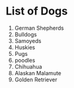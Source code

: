 # List of Dogs

1. German Shepherds
2. Bulldogs
3. Samoyeds
4. Huskies
5. Pugs
6. poodles
7. Chihuahua
8. Alaskan Malamute
9. Golden Retriever
